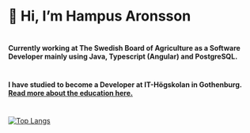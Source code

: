 # 👋 Hi, I’m Hampus Aronsson
#
#### Currently working at The Swedish Board of Agriculture as a Software Developer mainly using Java, Typescript (Angular) and PostgreSQL.
#
#### I have studied to become a Developer at IT-Högskolan in Gothenburg. [Read more about the education here.](https://www.iths.se/courses/javascript-utvecklare/)
#
[![Top Langs](https://github-readme-stats.vercel.app/api/top-langs/?username=HampZ99&theme=dark)](https://github.com/anuraghazra/github-readme-stats)
